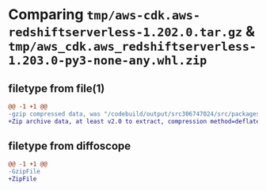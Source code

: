 # Comparing `tmp/aws-cdk.aws-redshiftserverless-1.202.0.tar.gz` & `tmp/aws_cdk.aws_redshiftserverless-1.203.0-py3-none-any.whl.zip`

## filetype from file(1)

```diff
@@ -1 +1 @@
-gzip compressed data, was "/codebuild/output/src306747024/src/packages/@aws-cdk/aws-redshiftserverless/dist/python/aws-cdk.aws-redshiftserverless-1.202.0.", last modified: Fri May 19 23:12:49 2023, max compression
+Zip archive data, at least v2.0 to extract, compression method=deflate
```

## filetype from diffoscope

```diff
@@ -1 +1 @@
-GzipFile
+ZipFile
```

